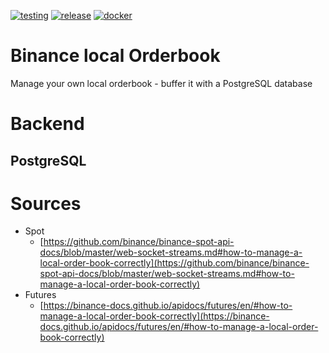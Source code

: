 [![testing](https://github.com/jon4hz/go-binance-local-orderbook/actions/workflows/testing.yml/badge.svg)](https://github.com/jon4hz/go-binance-local-orderbook/actions/workflows/testing.yml)
[![release](https://github.com/jon4hz/go-binance-local-orderbook/actions/workflows/release.yml/badge.svg)](https://github.com/jon4hz/go-binance-local-orderbook/actions/workflows/release.yml)
[![docker](https://github.com/jon4hz/go-binance-local-orderbook/actions/workflows/docker.yml/badge.svg)](https://github.com/jon4hz/go-binance-local-orderbook/actions/workflows/docker.yml)

# Binance local Orderbook
Manage your own local orderbook - buffer it with a PostgreSQL database

# Backend
## PostgreSQL

# Sources
- Spot
  - [https://github.com/binance/binance-spot-api-docs/blob/master/web-socket-streams.md#how-to-manage-a-local-order-book-correctly](https://github.com/binance/binance-spot-api-docs/blob/master/web-socket-streams.md#how-to-manage-a-local-order-book-correctly)
- Futures
  - [https://binance-docs.github.io/apidocs/futures/en/#how-to-manage-a-local-order-book-correctly](https://binance-docs.github.io/apidocs/futures/en/#how-to-manage-a-local-order-book-correctly)